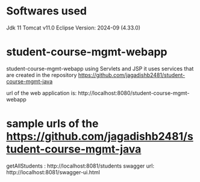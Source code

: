 # Softwares used
Jdk 11
Tomcat v11.0
Eclipse Version: 2024-09 (4.33.0)

# student-course-mgmt-webapp
student-course-mgmt-webapp using Servlets and JSP
it uses services that are created in the repository https://github.com/jagadishb2481/student-course-mgmt-java

url of the web application is: http://localhost:8080/student-course-mgmt-webapp

sample urls of the https://github.com/jagadishb2481/student-course-mgmt-java 
================================================================================== 
 getAllStudents : http://localhost:8081/students
 swagger url:  http://localhost:8081/swagger-ui.html
